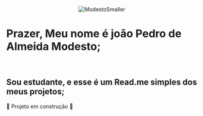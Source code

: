<div align="center">
  
![ModestoSmaller](https://github.com/user-attachments/assets/9674ae47-af5e-4649-b636-a39919005700)

</div>

<h1>Prazer, Meu nome é joão Pedro de Almeida Modesto;</h1><br>
<h2>Sou estudante, e esse é um Read.me simples dos meus projetos;</h2>

:construction: Projeto em construção :construction:
